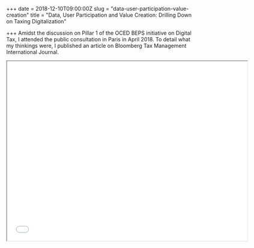 +++
date = 2018-12-10T09:00:00Z
slug = "data-user-participation-value-creation"
title = "Data, User Participation and Value Creation: Drilling Down on Taxing Digitalization"

+++
Amidst the discussion on Pillar 1 of the OCED BEPS initiative on Digital Tax, I attended the public consultation in Paris in April 2018. To detail what my thinkings were, I published an article on Bloomberg Tax Management International Journal.

<iframe src="[https://drive.google.com/file/d/1Hwh9vpnutSDyeng0ju4gsTUvCOf1E0eJ/preview](https://drive.google.com/file/d/1Hwh9vpnutSDyeng0ju4gsTUvCOf1E0eJ/preview "https://drive.google.com/file/d/1Hwh9vpnutSDyeng0ju4gsTUvCOf1E0eJ/preview")" width="640" height="480"></iframe>